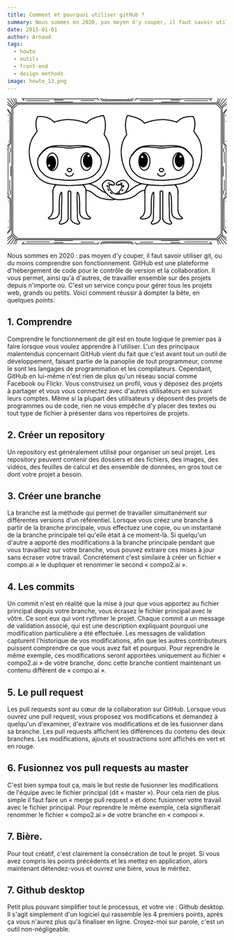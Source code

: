 ```yaml
---
title: Comment et pourquoi utiliser gitHub ?
summary: Nous sommes en 2020, pas moyen d'y couper, il faut savoir utiliser git, ou du moins comprendre son fonctionnement.
date: 2015-01-01
author: Arnaud
tags:
  - howto
  - outils
  - front-end
  - design methods
image: howto_13.png
---
```


![deux petits poulpes de Github qui touchent leurs tentacules](/static/img/howto_13.png)

Nous sommes en 2020 : pas moyen d'y couper, il faut savoir utiliser git, ou du moins comprendre son fonctionnement.
GitHub est une plateforme d'hébergement de code pour le contrôle de version et la collaboration. Il vous permet, ainsi qu'à d'autres, de travailler ensemble sur des projets depuis n'importe où. C'est un service conçu pour gérer tous les projets web, grands ou petits.
Voici comment réussir à dompter la bête, en quelques points:
## 1. Comprendre
Comprendre le fonctionnement de git est en toute logique le premier pas à faire lorsque vous voulez apprendre à l'utiliser.
L'un des principaux malentendus concernant GitHub vient du fait que c'est avant tout un outil de développement, faisant partie de la panoplie de tout programmeur, comme le sont les langages de programmation et les compilateurs. Cependant, GitHub en lui-même n'est rien de plus qu'un réseau social comme Facebook ou Flickr. Vous construisez un profil, vous y déposez des projets à partager et vous vous connectez avec d'autres utilisateurs en suivant leurs comptes. Même si la plupart des utilisateurs y déposent des projets de programmes ou de code, rien ne vous empêche d'y placer des textes ou tout type de fichier à présenter dans vos répertoires de projets.
## 2. Créer un repository
Un repository est généralement utilisé pour organiser un seul projet. Les repository peuvent contenir des dossiers et des fichiers, des images, des vidéos, des feuilles de calcul et des ensemble de données, en gros tout ce dont votre projet a besoin.
## 3. Créer une branche
La branche est la méthode qui permet de travailler simultanément sur différentes versions d'un référentiel.
Lorsque vous créez une branche à partir de la branche principale, vous effectuez une copie, ou un instantané de la branche principale tel qu'elle était à ce moment-là. Si quelqu'un d'autre a apporté des modifications à la branche principale pendant que vous travailliez sur votre branche, vous pouvez extraire ces mises à jour sans écraser votre travail.
Concrètement c'est similaire à créer un fichier « compo.ai » le dupliquer et renommer le second « compo2.ai ».
## 4. Les commits
Un commit n'est en réalité que la mise à jour que vous apportez au fichier principal depuis votre branche, vous écrasez le fichier principal avec le vôtre. Ce sont eux qui vont rythmer le projet.
Chaque commit a un message de validation associé, qui est une description expliquant pourquoi une modification particulière a été effectuée. Les messages de validation capturent l'historique de vos modifications, afin que les autres contributeurs puissent comprendre ce que vous avez fait et pourquoi.
Pour reprendre le même exemple, ces modifications seront apportées uniquement au fichier « compo2.ai » de votre branche, donc cette branche contient maintenant un contenu différent de « compo.ai ».
## 5. Le pull request
Les pull requests sont au cœur de la collaboration sur GitHub. Lorsque vous ouvrez une pull request, vous proposez vos modifications et demandez à quelqu'un d'examiner, d'extraire vos modifications et de les fusionner dans sa branche. Les pull requests affichent les différences du contenu des deux branches. Les modifications, ajouts et soustractions sont affichés en vert et en rouge.
## 6. Fusionnez vos pull requests au master
C'est bien sympa tout ça, mais le but reste de fusionner les modifications de l'équipe avec le fichier principal (dit « master »). Pour cela rien de plus simple il faut faire un « merge pull request » et donc fusionner votre travail avec le fichier principal.
Pour reprendre le même exemple, cela signifierait renommer le fichier « compo2.ai » de votre branche en  « compooi ».
## 7. Bière.
Pour tout créatif, c'est clairement la consécration de tout le projet. Si vous avez compris les points précédents et les mettez en application, alors maintenant détendez-vous et ouvrez une bière, vous le méritez.
## 7. Github desktop
Petit plus pouvant simplifier tout le processus, et votre vie : Github desktop. Il s'agit simplement d'un logiciel qui rassemble les 4 premiers points, après ça vous n'aurez plus qu'à finaliser en ligne. Croyez-moi sur parole, c'est un outil non-négligeable.
